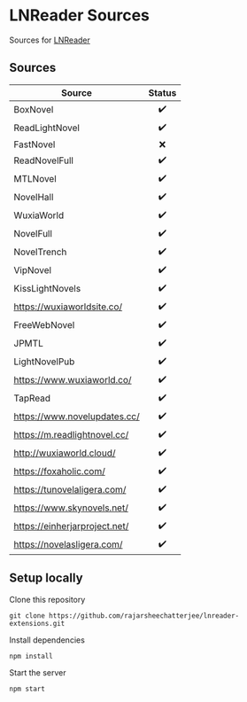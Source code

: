 # LNReader Sources

Sources for [LNReader](https://github.com/rajarsheechatterjee/lnreader)

## Sources

| Source                        |       Status       |
| ----------------------------- | :----------------: |
| BoxNovel                      | :heavy_check_mark: |
| ReadLightNovel                | :heavy_check_mark: |
| FastNovel                     |        :x:         |
| ReadNovelFull                 | :heavy_check_mark: |
| MTLNovel                      | :heavy_check_mark: |
| NovelHall                     | :heavy_check_mark: |
| WuxiaWorld                    | :heavy_check_mark: |
| NovelFull                     | :heavy_check_mark: |
| NovelTrench                   | :heavy_check_mark: |
| VipNovel                      | :heavy_check_mark: |
| KissLightNovels               | :heavy_check_mark: |
| https://wuxiaworldsite.co/    | :heavy_check_mark: |
| FreeWebNovel                  | :heavy_check_mark: |
| JPMTL                         | :heavy_check_mark: |
| LightNovelPub                 | :heavy_check_mark: |
| https://www.wuxiaworld.co/    | :heavy_check_mark: |
| TapRead                       | :heavy_check_mark: |
| https://www.novelupdates.cc/  | :heavy_check_mark: |
| https://m.readlightnovel.cc/  | :heavy_check_mark: |
| http://wuxiaworld.cloud/      | :heavy_check_mark: |
| https://foxaholic.com/        | :heavy_check_mark: |
| https://tunovelaligera.com/   | :heavy_check_mark: |
| https://www.skynovels.net/    | :heavy_check_mark: |
| https://einherjarproject.net/ | :heavy_check_mark: |
| https://novelasligera.com/    | :heavy_check_mark: |

## Setup locally

Clone this repository

```
git clone https://github.com/rajarsheechatterjee/lnreader-extensions.git
```

Install dependencies

```
npm install
```

Start the server

```
npm start
```
